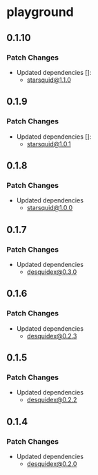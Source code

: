 # playground

## 0.1.10

### Patch Changes

- Updated dependencies []:
  - starsquid@1.1.0

## 0.1.9

### Patch Changes

- Updated dependencies []:
  - starsquid@1.0.1

## 0.1.8

### Patch Changes

- Updated dependencies
  - starsquid@1.0.0

## 0.1.7

### Patch Changes

- Updated dependencies
  - desquidex@0.3.0

## 0.1.6

### Patch Changes

- Updated dependencies
  - desquidex@0.2.3

## 0.1.5

### Patch Changes

- Updated dependencies
  - desquidex@0.2.2

## 0.1.4

### Patch Changes

- Updated dependencies
  - desquidex@0.2.0
